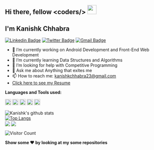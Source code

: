 <h2>Hi there, fellow &#60coders/&#62  <img src="https://raw.githubusercontent.com/MartinHeinz/MartinHeinz/master/wave.gif" width="30px"> </h2>

<h2>I'm Kanishk Chhabra </h2>

[![Linkedin Badge](https://img.shields.io/badge/-KanishkChhabra-blue?style=social&logo=Linkedin&logoColor=blue&link=https://www.linkedin.com/in/kanishk-chhabra/)](https://www.linkedin.com/in/kanishk-chhabra/)
[![Twitter Badge](https://img.shields.io/badge/-@mrkc2303-1ca0f1?style=social&logo=twitter&logoColor=blue&link=https://twitter.com/mrkc2303)](https://twitter.com/mrkc2303)
[![Gmail Badge](https://img.shields.io/badge/-GMail-c14438?style=social&logo=Gmail&logoColor=red&link=mailto:kanishkchhabra23@gmail.com)](mailto:kanishkchhabra23@gmail.com)

- 🔭 I’m currently working on Android Development and Front-End Web Development
- 🌱 I’m currently learning Data Structures and Algorithms
- 🤔 I’m looking for help with Competitive Programming
- 💬 Ask me about Anything that exites me
- 📫 How to reach me: kanishkchhabra23@gmail.com
- <a href = "https://drive.google.com/file/d/1KnPbIu8JynvVX75hpwT-oZcedqEFfXvP/view?usp=sharing">Click here to see my Resume</a>

<strong>Languages and Tools used: </strong>

<code><img height="20" src="https://html5hive.org/wp-content/uploads/2014/06/js_800x800-619x619.jpg.webp"></code>
<code><img height="20" src="https://cdn.freebiesupply.com/logos/large/2x/kotlin-1-logo-png-transparent.png"></code>
<code><img height="20" src="https://upload.wikimedia.org/wikipedia/commons/1/18/ISO_C%2B%2B_Logo.svg"></code>
<code><img height="20" src="https://upload.wikimedia.org/wikipedia/en/3/30/Java_programming_language_logo.svg"></code>
<code><img height="20" src="https://1.bp.blogspot.com/-LgTa-xDiknI/X4EflN56boI/AAAAAAAAPuk/24YyKnqiGkwRS9-_9suPKkfsAwO4wHYEgCLcBGAsYHQ/s0/image9.png"></code>

![Kanishk's github stats](https://github-readme-stats.vercel.app/api?username=mrkc2303) <br>
[![Top Langs](https://github-readme-stats.vercel.app/api/top-langs/?username=mrkc2303)](https://github.com/mrkc2303/github-readme-stats) <br>
<img align="center" src="https://github-profile-summary-cards.vercel.app/api/cards/profile-details?username=mrkc2303&theme=dracula" />
<img align="center" src="https://github-readme-streak-stats.herokuapp.com/?user=mrkc2303&theme=radical&custom_title=streak-stats&hide_border=true&layout=compact" /><br>


![Visitor Count](https://profile-counter.glitch.me/mrkc2303/count.svg)

<strong>Show some :heart: by looking at my some repositories</strong>
